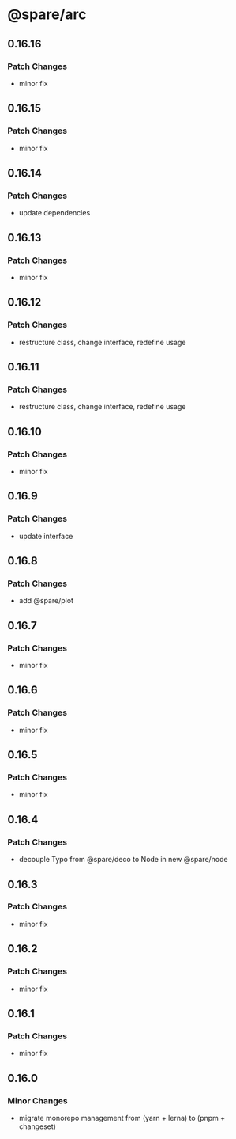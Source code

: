 # @spare/arc

## 0.16.16

### Patch Changes

- minor fix

## 0.16.15

### Patch Changes

- minor fix

## 0.16.14

### Patch Changes

- update dependencies

## 0.16.13

### Patch Changes

- minor fix

## 0.16.12

### Patch Changes

- restructure class, change interface, redefine usage

## 0.16.11

### Patch Changes

- restructure class, change interface, redefine usage

## 0.16.10

### Patch Changes

- minor fix

## 0.16.9

### Patch Changes

- update interface

## 0.16.8

### Patch Changes

- add @spare/plot

## 0.16.7

### Patch Changes

- minor fix

## 0.16.6

### Patch Changes

- minor fix

## 0.16.5

### Patch Changes

- minor fix

## 0.16.4

### Patch Changes

- decouple Typo from @spare/deco to Node in new @spare/node

## 0.16.3

### Patch Changes

- minor fix

## 0.16.2

### Patch Changes

- minor fix

## 0.16.1

### Patch Changes

- minor fix

## 0.16.0

### Minor Changes

- migrate monorepo management from (yarn + lerna) to (pnpm + changeset)
